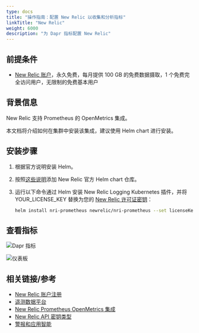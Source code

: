 ```yaml
---
type: docs
title: "操作指南：配置 New Relic 以收集和分析指标"
linkTitle: "New Relic"
weight: 6000
description: "为 Dapr 指标配置 New Relic"
---
```


## 前提条件

- [New Relic 账户](https://newrelic.com/signup?ref=dapr)，永久免费，每月提供 100 GB 的免费数据摄取，1 个免费完全访问用户，无限制的免费基本用户

## 背景信息

New Relic 支持 Prometheus 的 OpenMetrics 集成。

本文档将介绍如何在集群中安装该集成，建议使用 Helm chart 进行安装。

## 安装步骤

1. 根据官方说明安装 Helm。

2. 按照[这些说明](https://github.com/newrelic/helm-charts/blob/master/README.md#installing-charts)添加 New Relic 官方 Helm chart 仓库。

3. 运行以下命令通过 Helm 安装 New Relic Logging Kubernetes 插件，并将 YOUR_LICENSE_KEY 替换为您的 [New Relic 许可证密钥](https://docs.newrelic.com/docs/accounts/accounts-billing/account-setup/new-relic-license-key)：

    ```bash
    helm install nri-prometheus newrelic/nri-prometheus --set licenseKey=YOUR_LICENSE_KEY
    ```

## 查看指标

![Dapr 指标](/images/nr-metrics-1.png)

![仪表板](/images/nr-dashboard-dapr-metrics-1.png)

## 相关链接/参考

* [New Relic 账户注册](https://newrelic.com/signup)
* [遥测数据平台](https://newrelic.com/platform/telemetry-data-platform)
* [New Relic Prometheus OpenMetrics 集成](https://github.com/newrelic/helm-charts/tree/master/charts/nri-prometheus)
* [New Relic API 密钥类型](https://docs.newrelic.com/docs/apis/intro-apis/new-relic-api-keys/)
* [警报和应用智能](https://docs.newrelic.com/docs/alerts-applied-intelligence/overview/)
